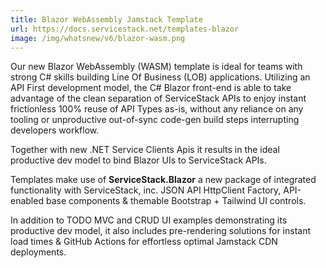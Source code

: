 ```yaml
---
title: Blazor WebAssembly Jamstack Template
url: https://docs.servicestack.net/templates-blazor
image: /img/whatsnew/v6/blazor-wasm.png
---
```


Our new Blazor WebAssembly (WASM) template is ideal for teams with strong C# skills building Line Of Business (LOB) applications. Utilizing an API First development model, the C# Blazor front-end is able to take advantage of the clean separation of ServiceStack APIs to enjoy instant frictionless 100% reuse of API Types as-is, without any reliance on any tooling or unproductive out-of-sync code-gen build steps interrupting developers workflow.

Together with new .NET Service Clients Apis it results in the ideal productive dev model to bind Blazor UIs to ServiceStack APIs.

Templates make use of **ServiceStack.Blazor** a new package of integrated functionality with ServiceStack, inc. JSON API HttpClient Factory, API-enabled base components & themable Bootstrap + Tailwind UI controls.

In addition to TODO MVC and CRUD UI examples demonstrating its productive dev model, it also includes pre-rendering solutions for instant load times & GitHub Actions for effortless optimal Jamstack CDN deployments.
